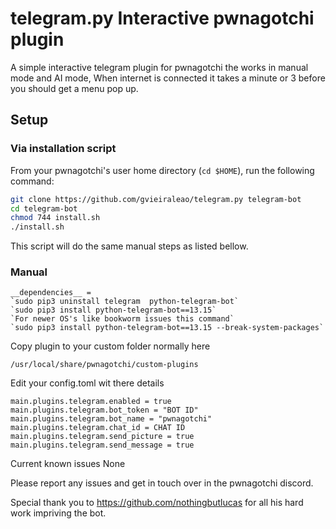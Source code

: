 # telegram.py Interactive pwnagotchi plugin


A simple interactive telegram plugin for pwnagotchi the works in manual mode and AI mode, When internet is connected it takes a minute or 3 before you should get a menu
pop up.


## Setup

### Via installation script

From your pwnagotchi's user home directory (```cd $HOME```), run the following command:

``` bash
git clone https://github.com/gvieiraleao/telegram.py telegram-bot
cd telegram-bot
chmod 744 install.sh
./install.sh
```

This script will do the same manual steps as listed bellow.

### Manual
```
__dependencies__ =
`sudo pip3 uninstall telegram  python-telegram-bot`
`sudo pip3 install python-telegram-bot==13.15`
`For newer OS's like bookworm issues this command`
`sudo pip3 install python-telegram-bot==13.15 --break-system-packages`

```

Copy plugin to your custom folder normally here
```
/usr/local/share/pwnagotchi/custom-plugins
```

Edit your config.toml wit there details
```
main.plugins.telegram.enabled = true
main.plugins.telegram.bot_token = "BOT ID"
main.plugins.telegram.bot_name = "pwnagotchi"
main.plugins.telegram.chat_id = CHAT ID
main.plugins.telegram.send_picture = true
main.plugins.telegram.send_message = true
```

Current known issues
None

Please report any issues and get in touch over in the pwnagotchi discord.

Special thank you to https://github.com/nothingbutlucas for all his hard work impriving the bot. 
